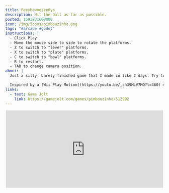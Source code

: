 ```yaml
---
title: Peeybawoozeeñyo
description: Hit the ball as far as possible.
posted: 1593831600000
icon: /img/icons/pimbouzinho.png
tags: "#arcade #godot"
instructions: |
  - Click Play.
  - Move the mouse side to side to rotate the platforms.
  - Z to switch to "lever" platforms.
  - X to switch to "plate" platforms.
  - C to switch to "bowl" platforms.
  - R to restart.
  - TAB to change camera position.
about: |
  Just a silly, barely finished game that I made in like 2 days. Try to get the ball as far as possible!

  Inspired by a [Wii Play Motion](https://youtu.be/_sh39MLV7MQ?t=460) mini-game.
links:
  - text: Game Jolt
    link: https://gamejolt.com/games/pimbouzinho/512992
---
```


<div style="width: 100%; display: flex; justify-content: center;">
  <iframe src="https://widgets.gamejolt.com/package/v1?key=ZjAVUrh9" frameborder="0" width="500" height="245"></iframe>
</div>
